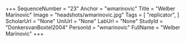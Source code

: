 +++
SequenceNumber = "23"
Anchor = "wmarinovic"
Title = "Welber Marinovic"
Image = "headshots/wmarinovic.jpg"
Tags = [ "replicator", ]
ScholarUrl = "None"
UniUrl = "None"
LabUrl = "None"
StudyId = "DonkersvanBoxtel2004"
PersonId = "wmarinovic"
FullName = "Welber Marinovic"
+++